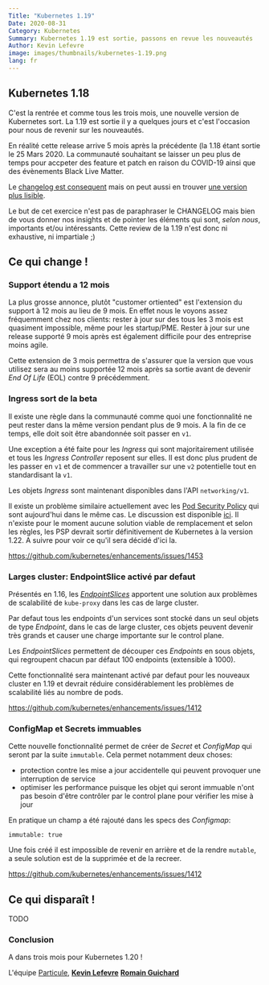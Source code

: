 ```yaml
---
Title: "Kubernetes 1.19"
Date: 2020-08-31
Category: Kubernetes
Summary: Kubernetes 1.19 est sortie, passons en revue les nouveautés
Author: Kevin Lefevre
image: images/thumbnails/kubernetes-1.19.png
lang: fr
---
```


## Kubernetes 1.18

C'est la rentrée et comme tous les trois mois, une nouvelle version de Kubernetes sort. La 1.19 est
sortie il y a quelques jours et c'est l'occasion pour nous de revenir sur les
nouveautés.

En réalité cette release arrive 5 mois après la précédente (la 1.18 étant
sortie le 25 Mars 2020. La communauté souhaitant se laisser un peu plus de temps
pour accpeter des feature et patch en raison du COVID-19 ainsi que des
évènements Black Live Matter.

Le [changelog est consequent](https://relnotes.k8s.io/?releaseVersions=1.19.0)
mais on peut aussi en trouver [une version plus
lisible](https://github.com/kubernetes/kubernetes/blob/master/CHANGELOG/CHANGELOG-1.19.md).

Le but de cet exercice n'est pas de paraphraser le CHANGELOG mais bien de vous
donner nos insights et de pointer les éléments qui sont, *selon nous*,
importants et/ou intéressants. Cette review de la 1.19 n'est donc ni
exhaustive, ni impartiale ;)

## Ce qui change !

### Support étendu a 12 mois

La plus grosse annonce, plutôt "customer ortiented" est l'extension du support à
12 mois au lieu de 9 mois. En effet nous le voyons assez fréquemment chez nos
clients: rester à jour sur des tous les 3 mois est quasiment
impossible, même pour les startup/PME. Rester à jour sur une release
supporté 9 mois après est également difficile pour des entreprise moins agile.

Cette extension de 3 mois permettra de s'assurer que la version que vous
utilisez sera au moins supportée 12 mois après sa sortie avant de devenir
*End Of Life* (EOL) contre 9 précédemment.

### Ingress sort de la beta

Il existe une règle dans la communauté comme quoi une fonctionnalité ne peut rester
dans la même version pendant plus de 9 mois. A la fin de ce temps, elle doit
soit être abandonnée soit passer en `v1`.

Une exception a été faite pour les *Ingress* qui sont majoritairement utilisée
et tous les *Ingress Controller* reposent sur elles. Il est donc plus prudent de
les passer en `v1` et de commencer a travailler sur une `v2` potentielle tout en
standardisant la `v1`.

Les objets *Ingress* sont maintenant disponibles dans l'API `networking/v1`.

Il existe un problème similaire actuellement avec les [Pod Security
Policy](https://particule.io/blog/kubernetes-psp/) qui sont aujourd'hui dans le
même cas. Le discussion est disponible
[ici](https://github.com/kubernetes/enhancements/issues/5). Il n'existe pour le
moment aucune solution viable de remplacement et selon les règles, les PSP
devrait sortir définitivement de Kubernetes à la version 1.22. A suivre pour
voir ce qu'il sera décidé d'ici la.

<https://github.com/kubernetes/enhancements/issues/1453>

### Larges cluster: EndpointSlice activé par defaut

Présentés en 1.16, les [*EndpointSlices*](https://kubernetes.io/docs/concepts/services-networking/endpoint-slices/) apportent une solution aux problèmes de
scalabilité de `kube-proxy` dans les cas de large cluster.

Par defaut tous les endpoints d'un services sont stocké dans un seul objets de
type *Endpoint*, dans le cas de large cluster, ces objets peuvent devenir très
grands et causer une charge importante sur le control plane.

Les *EndpointSlices*  permettent de découper ces *Endpoints* en sous objets, qui
regroupent chacun par défaut 100 endpoints (extensible à 1000).

Cette fonctionnalité sera maintenant activé par defaut pour les nouveaux cluster
en 1.19 et devrait réduire considérablement les problèmes de scalabilité liés au
nombre de pods.

<https://github.com/kubernetes/enhancements/issues/1412>

### ConfigMap et Secrets immuables

Cette nouvelle fonctionnalité permet de créer de *Secret* et *ConfigMap* qui
seront par la suite `immutable`. Cela permet notamment deux choses:

* protection contre les mise a jour accidentelle qui peuvent provoquer une
    interruption de service
* optimiser les performance puisque les objet qui seront immuable n'ont pas
    besoin d'être contrôler par le control plane pour vérifier les mise à jour

En pratique un champ a été rajouté dans les specs des *Configmap*:

```
immutable: true
```

Une fois créé il est impossible de revenir en arrière et de la rendre `mutable`,
a seule solution est de la supprimée et de la recreer.

<https://github.com/kubernetes/enhancements/issues/1412>

## Ce qui disparaît !

TODO

### Conclusion

A dans trois mois pour Kubernetes 1.20 !

L'équipe [Particule](https://particule.io),
[**Kevin Lefevre**](https://www.linkedin.com/in/kevinlefevre/)
[**Romain Guichard**](https://www.linkedin.com/in/romainguichard/)
